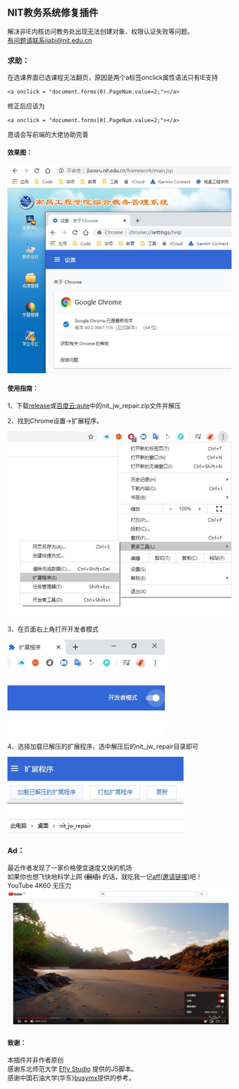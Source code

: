 ## NIT教务系统修复插件

解决非IE内核访问教务处出现无法创建对象、权限认证失败等问题。  
有问题请联系jiabi@nit.edu.cn

### 求助：  

在选课界面已选课程无法翻页，原因是两个a标签onclick属性语法只有IE支持
```javascipt
<a onclick = "document.forms(0).PageNum.value=2;"></a>
```  
修正后应该为
```javascipt
<a onclick = "document.forms[0].PageNum.value=2;"></a>
```  
恳请会写前端的大佬协助完善  

#### 效果图：

![](img/demo.jpg)


#### 使用指南：

1、下载[release](https://github.com/JiaBiNiang/nit_jw_repair/files/4207787/nit_jw_repair.zip)或[百度云:aute]()中的nit_jw_repair.zip文件并解压

2、找到Chrome设置->扩展程序。

![](img/step1.jpg)

3、在页面右上角打开开发者模式

![](img/step2.jpg)

4、选择加载已解压的扩展程序，选中解压后的nit_jw_repair目录即可

![](img/step3.jpg)

### Ad：  
最近作者发现了一家价格便宜速度又快的机场  
如果你也想飞快地科学上网 ~~(翻墙)~~ 的话，就吃我一记[aff(邀请链接)](https://pud.life/aff/DD21)吧！  
YouTube 4K60 无压力
![](img/aff.jpg)

#### 致谢：

本插件并非作者原创  
感谢东北师范大学 [Efly Studio](https://github.com/EflyStudio/nenu-jwc-repair) 提供的JS脚本。  
感谢中国石油大学(华东)[busymx](https://github.com/busymx/upc-jwxt-repair)提供的参考。
